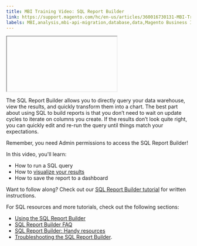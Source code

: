 ```yaml
---
title: MBI Training Video: SQL Report Builder
link: https://support.magento.com/hc/en-us/articles/360016730131-MBI-Training-Video-SQL-Report-Builder
labels: MBI,analysis,mbi-api-migration,database,data,Magento Business Intelligence,how to,reports,SQL
---
```


<p><iframe></iframe></p>
<p>The SQL Report Builder allows you to directly query your data warehouse, view the results, and quickly transform them into a chart. The best part about using SQL to build reports is that you don’t need to wait on update cycles to iterate on columns you create. If the results don’t look quite right, you can quickly edit and re-run the query until things match your expectations.</p>
<p>Remember, you need Admin permissions to access the SQL Report Builder!</p>
<p>In this video, you'll learn:</p>
<ul>
<li>How to run a SQL query</li>
<li>How to <a href="https://support.magento.com/hc/en-us/articles/360016504852">visualize your results</a>
</li>
<li>How to save the report to a dashboard</li>
</ul>
<p>Want to follow along? Check out our <a href="https://support.magento.com/hc/en-us/articles/360016504112">SQL Report Builder tutorial</a> for written instructions.</p>
<p>For SQL resources and more tutorials, check out the following sections: </p>
<ul>
<li><a href="https://support.magento.com/hc/en-us/sections/360003113351-Using-the-SQL-Report-Builder">Using the SQL Report Builder</a></li>
<li><a href="https://support.magento.com/hc/en-us/sections/360003107612-SQL-Report-Builder-FAQ">SQL Report Builder FAQ</a></li>
<li><a href="https://support.magento.com/hc/en-us/sections/360003107652-SQL-Report-Builder-Handy-resources">SQL Report Builder: Handy resources</a></li>
<li>
<a href="https://support.magento.com/hc/en-us/sections/360003107632-Troubleshooting-the-SQL-Report-Builder">Troubleshooting the SQL Report Builder</a>.</li>
</ul>